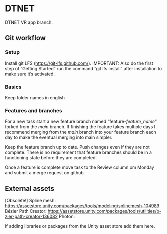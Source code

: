 # DTNET
DTNET VR app branch.

## Git workflow

### Setup

Install git LFS (https://git-lfs.github.com/). IMPORTANT: Also do the first step of ”Getting Started” run the command ”git lfs install” after installation to make sure it’s activated.

### Basics

Keep folder names in english

### Features and branches

For a new task start a new feature branch named "feature-*feature_name*" forked from the *main* branch. If finishing the feature takes multiple days I recommend merging from the *main* branch into your feature branch each day to make the eventual merging into main simpler.

Keep the feature branch up to date. Push changes even if they are not complete. There is no requirement that feature branches should be in a functioning state before they are completed.

Once a feature is complete move task to the Review column om Monday and submit a merge request on github.

## External assets

[Obsolete!] Spline mesh: https://assetstore.unity.com/packages/tools/modeling/splinemesh-104989
Bézier Path Creator: https://assetstore.unity.com/packages/tools/utilities/b-zier-path-creator-136082
Photon: 

If adding libraries or packages from the Unity asset store add them here.
